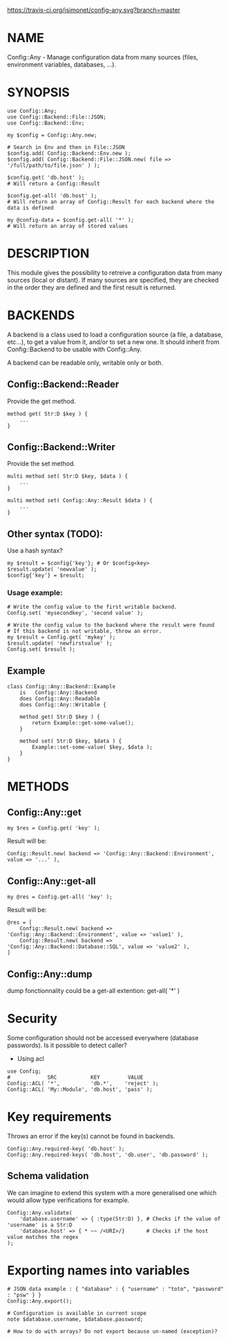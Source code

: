 https://travis-ci.org/jsimonet/config-any.svg?branch=master

# NAME

Config::Any - Manage configuration data from many sources (files, environment variables, databases, …).

# SYNOPSIS

```perl6
use Config::Any;
use Config::Backend::File::JSON;
use Config::Backend::Env;

my $config = Config::Any.new;

# Search in Env and then in File::JSON
$config.add( Config::Backend::Env.new );
$config.add( Config::Backend::File::JSON.new( file => '/full/path/to/file.json' ) );

$config.get( 'db.host' );
# Will return a Config::Result

$config.get-all( 'db.host' );
# Will return an array of Config::Result for each backend where the data is defined

my @config-data = $config.get-all( '*' );
# Will return an array of stored values
```

# DESCRIPTION

This module gives the possibility to retreive a configuration data from many sources (local or distant). If many sources are specified, they are checked in the order they are defined and the first result is returned.

# BACKENDS

A backend is a class used to load a configuration source (a file, a database, etc…), to get a value from it, and/or to set a new one.
It should inherit from Config::Backend to be usable with Config::Any.

A backend can be readable only, writable only or both.

## Config::Backend::Reader

Provide the get method.

```perl6
method get( Str:D $key ) {
	...
}
```

## Config::Backend::Writer

Provide the set method.

```perl6
multi method set( Str:D $key, $data ) {
	...
}

multi method set( Config::Any::Result $data ) {
	...
}
```

## Other syntax (TODO):

Use a hash syntax?
```perl6
my $result = $config{'key'}; # Or $config<key>
$result.update( 'newvalue' );
$config{'key'} = $result;
```

### Usage example:

```perl6
# Write the config value to the first writable backend.
Config.set( 'mysecondkey', 'second value' );

# Write the config value to the backend where the result were found
# If this backend is not writable, throw an error.
my $result = Config.get( 'mykey' );
$result.update( 'newfirstvalue' );
Config.set( $result );
```

## Example

```perl6
class Config::Any::Backend::Example
	is   Config::Any::Backend
	does Config::Any::Readable
	does Config::Any::Writable {

	method get( Str:D $key ) {
		return Example::get-some-value();
	}

	method set( Str:D $key, $data ) {
		Example::set-some-value( $key, $data );
	}
}
```

# METHODS

## Config::Any::get

```perl6
my $res = Config.get( 'key' );
```

Result will be:
```perl6
Config::Result.new( backend => 'Config::Any::Backend::Environment', value => '...' ),
```

## Config::Any::get-all

```perl6
my @res = Config.get-all( 'key' );
```

Result will be:
```perl6
@res = [
	Config::Result.new( backend => 'Config::Any::Backend::Environment', value => 'value1' ),
	Config::Result.new( backend => 'Config::Any::Backend::Database::SQL', value => 'value2' ),
]
```

## Config::Any::dump

dump fonctionnality could be a get-all extention: get-all( '\*' )

# Security

Some configuration should not be accessed everywhere (database passwords). Is it possible to detect caller?

  * Using acl

```perl6
use Config;
#            SRC           KEY         VALUE
Config::ACL( '*',          'db.*',    'reject' );
Config::ACL( 'My::Module', 'db.host', 'pass' );
```

# Key requirements

Throws an error if the key(s) cannot be found in backends.

```perl6
Config::Any.required-key( 'db.host' );
Config::Any.required-keys( 'db.host', 'db.user', 'db.password' );
```

## Schema validation

We can imagine to extend this system with a more generalised one which would allow
type verifications for example.

```perl6
Config::Any.validate(
	'database.username' => { :type(Str:D) }, # Checks if the value of 'username' is a Str:D
	'database.host' => { * ~~ /<URI>/}       # Checks if the host value matches the regex
);
```

# Exporting names into variables

```perl6
# JSON data example : { "database" : { "username" : "toto", "password" : "psw" } }
Config::Any.export();

# Configuration is available in current scope
note $database.username, $database.password;

# How to do with arrays? Do not export because un-named (exception)?
```
